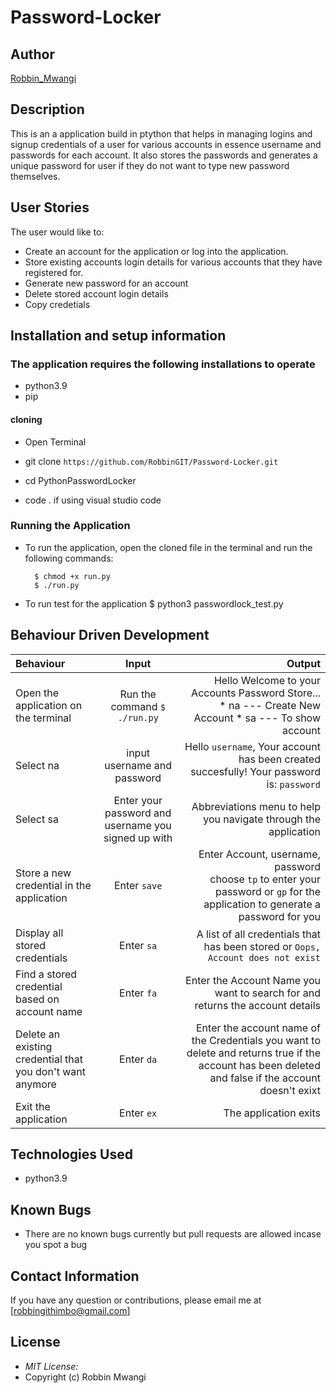 # Password-Locker
## Author

[Robbin_Mwangi](https://github.com/RobbinGIT)

## Description

This is an a application build in ptython that helps in managing logins and signup credentials of a user for various accounts in essence username and passwords for each account. It also stores the passwords and generates a unique password for user if they do not want to type new password themselves.

## User Stories

The user would like to:
* Create an account for the application or log into the application.
* Store existing accounts login details for various accounts that they have registered for.
* Generate new password for an account
* Delete stored account login details
* Copy credetials

## Installation and setup information

### The application requires the following installations to operate
* python3.9
* pip

#### cloning

* Open Terminal 

* git clone ```https://github.com/RobbinGIT/Password-Locker.git```

* cd PythonPasswordLocker

* code . if using visual studio code

### Running the Application
* To run the application, open the cloned file in the terminal and run the following commands:

        $ chmod +x run.py
        $ ./run.py

* To run test for the application
        $ python3 passwordlock_test.py

## Behaviour Driven Development
| Behaviour | Input | Output |
| :---------------- | :---------------: | ------------------: |
|Open the application on the terminal | Run the command ```$ ./run.py```|Hello Welcome to your Accounts Password Store... <br>* na ---  Create New Account * sa ---  To show account |
|Select  na| input username and password| Hello ```username```, Your account has been created succesfully! Your password is: ```password```|
|Select sa  | Enter your password and username you signed up with| Abbreviations menu to help you navigate through the application|
|Store a new credential in the application| Enter ```save```|Enter Account, username, password<br>choose ```tp``` to enter your password or ```gp``` for the application to generate a password for you |
|Display all stored credentials | Enter ```sa```|A list of all credentials that has been stored or ```Oops, Account does not exist``` |
|Find a stored credential based on account name|Enter ```fa```| Enter the Account Name you want to search for and returns the account details|
|Delete an existing credential that you don't want anymore|Enter ```da```|Enter the account name of the Credentials you want to delete and returns true if the account has been deleted and false if the account doesn't exixt|
|Exit the application| Enter ```ex```| The application exits|

## Technologies Used

* python3.9

## Known Bugs
* There are no known bugs currently but pull requests are allowed incase you spot a bug

## Contact Information 

If you have any question or contributions, please email me at [robbingithimbo@gmail.com]

## License
* *MIT License:*
* Copyright (c) Robbin Mwangi
